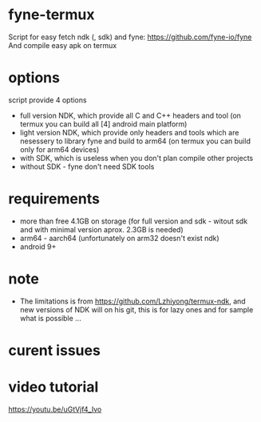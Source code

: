 # fyne-termux
Script for easy fetch ndk (, sdk) and fyne: https://github.com/fyne-io/fyne
And compile easy apk on termux

# options
script provide 4 options
- full version NDK, which provide all C and C++ headers and tool (on termux you can build all \[4\] android main platform)
- light version NDK, which provide only headers and tools which are nesessery to library fyne and build to arm64 (on termux you can build only for arm64 devices) 
- with SDK, which is useless when you don't plan compile other projects
- without SDK - fyne don't need SDK tools

# requirements
- more than free 4.1GB on storage (for full version and sdk - witout sdk and with minimal version aprox. 2.3GB is needed)
- arm64 - aarch64 (unfortunately on arm32 doesn't exist ndk)
- android 9+

# note
- The limitations is from https://github.com/Lzhiyong/termux-ndk, and new versions of NDK will on his git, this is for lazy ones and for sample what is possible ...

# curent issues

# video tutorial
https://youtu.be/uGtVjf4_Ivo
